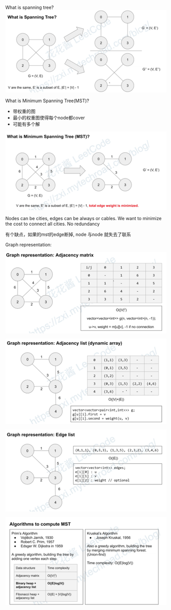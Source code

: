 
What is spanning tree?
![spanning tree](./img/spanningTree.png)


What is Minimum Spanning Tree(MST)?
- 带权重的图
- 最小的权重图使得每个node都cover
- 可能有多个解

![spanning tree](./img/mst.png)

Nodes can be cities, edges can be always or cables. 
We want to minimize the cost to connect all cities. No redundancy

有个缺点，如果的mst的edge断掉, node 与node 就失去了联系

Graph representation: 

![spanning tree](./img/adjacencyMatrix.png)

![spanning tree](./img/adjacencyList.png)

![spanning tree](./img/edgeList.png)

![spanning tree](./img/algomst.png)
